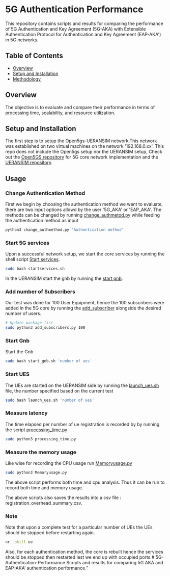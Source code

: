 # 5G Authentication Performance

This repository contains scripts and results for comparing the performance of 5G Authentication and Key Agreement (5G-AKA) with Extensible Authentication Protocol for Authentication and Key Agreement (EAP-AKA') in 5G networks.

## Table of Contents

- [Overview](#overview)
- [Setup and Installation](#setup-and-installation)
- [Methodology](#usage)

## Overview

The objective is to evaluate and compare their performance in terms of processing time, scalability, and resource utilization.

## Setup and Installation
The first step is to setup the Open5gs-UERANSIM network.This network was established on two virtual machines on the network '192.168.0.xx'.
This repo does not include the Open5gs setup nor the UERANSIM setup, Check out the [Open5GS repository](https://github.com/open5gs/open5gs) for 5G core network implementation and the [UERANSIM repository](https://github.com/aligungr/UERANSIM).

## Usage
### Change Authentication Method
First we begin by choosing the authentication method we want to evaluate, there are two input options allowd by the user '5G_AKA' or 'EAP_AKA'.
The methods can be changed by running [change_authmetod.py](change_authmetod.py) while feeding the authentication method as input
```bash
python3 change_authmethod.py 'Authentication method'
```
### Start 5G services
Upon a successful network setup, we start the core services by running the shell script [Start services](startservices.sh).
```bash
sudo bash startservices.sh
```
In the UERANSIM start the gnb by running the [start gnb](start_gnb.sh).
### Add number of Subscribers
Our test was done for 100 User Equipment, hence the 100 subscribers were added in the 5G core by running the [add_subscriber](add_subscribers.py) alongside the desired number of users. 
```bash
# Update package list
sudo python3 add_subscribers.py 100
```
### Start Gnb
Start the Gnb
```bash 
sudo bash start_gnb.sh 'number of ues'

```
### Start UES
The UEs are started on the UERANSIM side by running the [launch_ues.sh](launch_ues.sh) file, the number specified based on the current test
```bash 
sudo bash launch_ues.sh 'number of ues'

```
### Measure latency 
The time elapsed per number of ue registration is recorded by by running the script [processing_time.py](processing_time.py) 
```bash 
sudo python3 processing_time.py

```
### Measure the memory usage
Like wise for recording the CPU usage run [Memoryusage.py](Memoryusage.py) 
```bash 
sudo python3 Memoryusage.py

```
The above script performs both time and cpu analysis. Thus it can be run to record both time and memory usage. 

The above scripts also saves the results into a csv file : registration_overhead_summary.csv.

### Note
Note that upon a complete test for a particular number of UEs the UEs should be stopped before restarting again.

```bash 
nr -pkill ue 
```

Also, for each authentication method, the core is rebuilt hence the services should be stopped then restarted lest we end up with occupied ports.# 5G-Authentication-Performance
Scripts and results for comparing 5G AKA and EAP-AKA’ authentication performance.”
